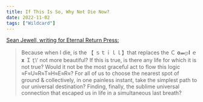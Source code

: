 ```yaml
---
title: If This Is So, Why Not Die Now?
date: 2022-11-02
tags: ["Wildcard"]
---
```


[Sean Jewell, writing for Eternal Return Press:](https://eternalreturnpress.substack.com/p/in-search-of-perfect?sd=pf)

> Because when I die, is the 【﻿ ｓｔｉｌｌ】that replaces the Ｃ 𝐨𝓶𝕡𝐥 ｅ 𝐱 Ｉ ţ𝕐 not more beautiful? If this is true, is there any life for which it is not true? Would it not be the most graceful act to flow this logic ≋F≋U≋R≋T≋H≋E≋R≋? For all of us to choose the nearest spot of ground & collectively, in one painless instant, take the simplest path to our universal destination? Finding, finally, the sublime universal connection that escaped us in life in a simultaneous last breath?
